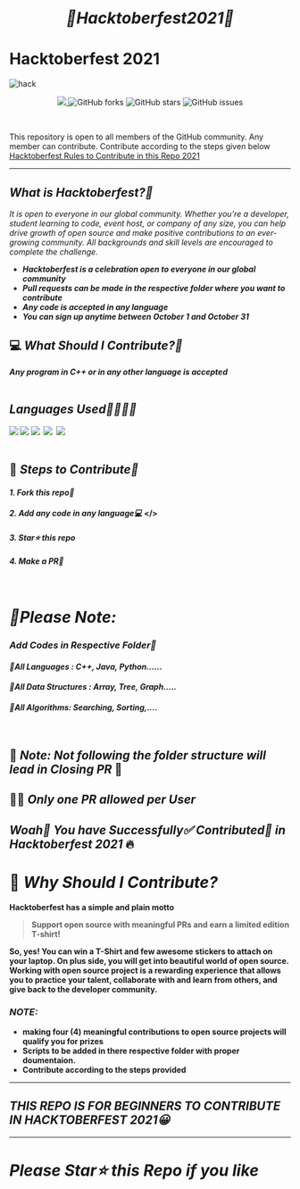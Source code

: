 _<h1 align="center"> 🔆Hacktoberfest2021🔆</h1>_
# Hacktoberfest 2021
![hack](https://user-images.githubusercontent.com/42711978/135657354-05005b9f-d686-41a0-8d50-219d57a9be83.png)


<p align="center">
   <a href="https://hacktoberfest.digitalocean.com/">
            <img src="https://img.shields.io/badge/Hacktoberfest%202021-Win%20a%20T--Shirt%20OR%20Plant%20a%20Tree-critical"></img>
</a>
   <img alt="GitHub forks" src="https://img.shields.io/github/forks/anupam-kumar-krishnan/Competitive---Programming-DSA-450"></a>
   <img alt="GitHub stars" src="https://img.shields.io/github/stars/anupam-kumar-krishnan/Competitive---Programming-DSA-450"></a>
   <img alt="GitHub issues" src="https://img.shields.io/github/issues/anupam-kumar-krishnan/Competitive---Programming-DSA-450"></a>

</p>
<br>

This repository is open to all members of the GitHub community. Any member can contribute. Contribute according to the steps given below
[Hacktoberfest Rules to Contribute in this Repo 2021](https://github.com/anupam-kumar-krishnan/Competitive---Programming-DSA-450/issues/18)

***

## _What is Hacktoberfest?🚀_

_It is open to everyone in our global community. Whether you’re a developer, student learning to code, event host, or company of any size, you can help drive growth of open source and make positive contributions to an ever-growing community. All backgrounds and skill levels are encouraged to complete the challenge._
<b>
- _Hacktoberfest is a celebration open to everyone in our global community_
- _Pull requests can be made in the respective folder where you want to contribute_
- _Any code is accepted in any language_
- _You can sign up anytime between October 1 and October 31_
<b>

  
## 💻 _What Should I Contribute?🤔_
<strong>_Any program in C++ or in any other language is accepted_</strong>
<br><br>
## _Languages Used📕📗📘📙_
<img src="https://img.shields.io/badge/C-ff6600?style=for-the-badge&logo=c%2B%2B&logoColor=white">&nbsp;<img src="https://img.shields.io/badge/C%2B%2B-ff6600?style=for-the-badge&logo=c%2B%2B&logoColor=white">&nbsp;<img src="https://img.shields.io/badge/python-ff6600?style=for-the-badge&logo=python&logoColor=white"> &nbsp;<img src="https://img.shields.io/badge/Java-ff6600?style=for-the-badge&logo=c%2B%2B&logoColor=white"> &nbsp;<img src="https://img.shields.io/badge/Golang-ff6600?style=for-the-badge&logo=Go&logoColor=white">
<br><br>
## 🚀 _Steps to Contribute🎉_

#### <b>_1. Fork this repo🍴_</b>
#### <b>_2. Add any code in any language💻_ </><b>
#### <b>_3. Star⭐ this repo_</b>
#### <b>_4. Make a PR🔁_</b>
<br>

# _📌Please Note:_
### _Add Codes in Respective Folder📁_
#### _📁All Languages : C++, Java, Python......_<br>
#### _📁All Data Structures : Array, Tree, Graph....._<br>
#### _📁All Algorithms: Searching, Sorting,...._<br>
<br>

## 🔴 _Note: Not following the folder structure will lead in Closing PR_ 🔴<br>
## 📌📌 _Only one PR allowed per User_
## _Woah🎊 You have Successfully✅ Contributed🎇 in Hacktoberfest 2021_ 🔥

# 👕 _Why Should I Contribute?_
Hacktoberfest has a simple and plain motto
> Support open source with meaningful PRs and earn a limited edition T-shirt!

So, yes! You can win a T-Shirt and few awesome stickers to attach on your laptop. On plus side, you will get into beautiful world of open source.<br>
Working with open source project is a rewarding experience that allows you to practice your talent, collaborate with and learn from others, and give back to the developer community. 

### _NOTE:_
* making four (4) meaningful contributions to open source projects will qualify you for prizes
* Scripts to be added in there respective folder with proper doumentaion.
* Contribute according to the steps provided
***
## _THIS REPO IS FOR BEGINNERS TO CONTRIBUTE IN HACKTOBERFEST 2021😀_
***
# _Please Star⭐ this Repo if you like_
